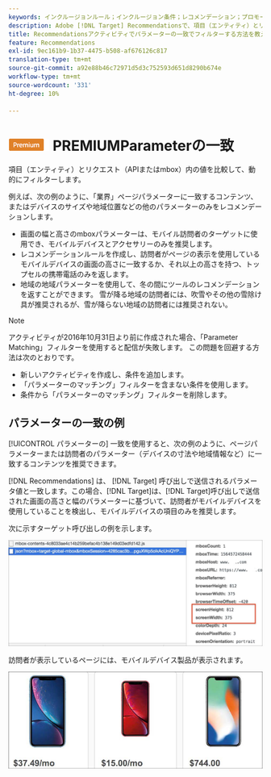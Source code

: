 ```yaml
---
keywords: インクルージョンルール；インクルージョン条件；レコメンデーション；プロモーション；動的フィルタリング；動的；パラメータの一致
description: Adobe [!DNL Target] Recommendationsで、項目（エンティティ）とリクエスト（APIまたはmbox）の値を比較し、動的にフィルタリングする方法を説明します。
title: Recommendationsアクティビティでパラメーターの一致でフィルターする方法を教えてください。
feature: Recommendations
exl-id: 9ec161b9-1b37-4475-b508-af676126c817
translation-type: tm+mt
source-git-commit: a92e88b46c72971d5d3c752593d651d8290b674e
workflow-type: tm+mt
source-wordcount: '331'
ht-degree: 10%

---
```


# ![](/help/assets/premium.png) PREMIUMParameterの一致

項目（エンティティ）とリクエスト（APIまたはmbox）内の値を比較して、動的にフィルターします。

例えば、次の例のように、「業界」ページパラメーターに一致するコンテンツ、またはデバイスのサイズや地域位置などの他のパラメーターのみをレコメンデーションします。

* 画面の幅と高さのmboxパラメーターは、モバイル訪問者のターゲットに使用でき、モバイルデバイスとアクセサリーのみを推奨します。
* レコメンデーションルールを作成し、訪問者がページの表示を使用しているモバイルデバイスの画面の高さに一致するか、それ以上の高さを持つ、トップセルの携帯電話のみを返します。
* 地域の地域パラメーターを使用して、冬の間にツールのレコメンデーションを返すことができます。 雪が降る地域の訪問者には、吹雪やその他の雪除け具が推奨されるが、雪が降らない地域の訪問者には推奨されない。

>[!NOTE]
>
>アクティビティが2016年10月31日より前に作成された場合、「Parameter Matching」フィルターを使用すると配信が失敗します。 この問題を回避する方法は次のとおりです。
>
>* 新しいアクティビティを作成し、条件を追加します。
>* 「パラメーターのマッチング」フィルターを含まない条件を使用します。
>* 条件から「パラメーターのマッチング」フィルターを削除します。


## パラメーターの一致の例

[!UICONTROL パラメーターの] 一致を使用すると、次の例のように、ページパラメーターまたは訪問者のパラメーター（デバイスの寸法や地域情報など）に一致するコンテンツを推奨できます。

[!DNL Recommendations] は、 [!DNL Target] 呼び出しで送信されるパラメータ値と一致します。この場合、[!DNL Target]は、[!DNL Target]呼び出しで送信された画面の高さと幅のパラメーターに基づいて、訪問者がモバイルデバイスを使用していることを検出し、モバイルデバイスの項目のみを推奨します。

次に示すターゲット呼び出しの例を示します。

![ターゲット呼び出し](/help/c-recommendations/c-algorithms/assets/example-target-call-2.png)

訪問者が表示しているページには、モバイルデバイス製品が表示されます。

![モバイルデバイス製品](/help/c-recommendations/c-algorithms/assets/phones.png)

